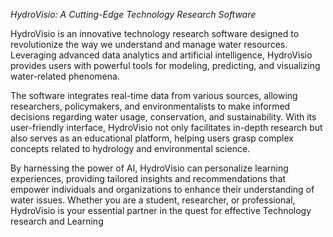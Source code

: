 *HydroVisio: A Cutting-Edge Technology Research Software*

HydroVisio is an innovative technology research software designed to revolutionize the way we understand and manage water resources. Leveraging advanced data analytics and artificial intelligence, HydroVisio provides users with powerful tools for modeling, predicting, and visualizing water-related phenomena. 

The software integrates real-time data from various sources, allowing researchers, policymakers, and environmentalists to make informed decisions regarding water usage, conservation, and sustainability. With its user-friendly interface, HydroVisio not only facilitates in-depth research but also serves as an educational platform, helping users grasp complex concepts related to hydrology and environmental science.

By harnessing the power of AI, HydroVisio can personalize learning experiences, providing tailored insights and recommendations that empower individuals and organizations to enhance their understanding of water issues. Whether you are a student, researcher, or professional, HydroVisio is your essential partner in the quest for effective Technology research and Learning
